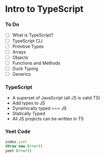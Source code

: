 # Intro to TypeScript

### To Do
* [ ] What is TypeScript?
* [ ] TypeScript CLI
* [ ] Primitive Types
* [ ] Arrays
* [ ] Objects
* [ ] Functions and Methods
* [ ] Duck Typing
* [ ] Generics

### TypeScript
* A superset of JavaScript (all JS is valid TS)
* Add types to JS
* Dynamically typed === JS
* Statically Typed
* All JS projects can be written in TS


### Yeet Code

```js
index.yeet
throw new Error()
yeet Error()
```














# 
